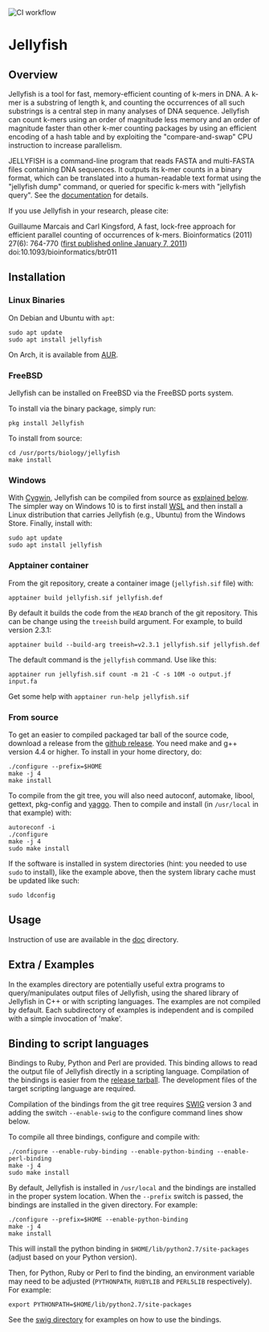 ![CI workflow](https://github.com/gmarcais/Jellyfish/actions/workflows/c-cpp.yml/badge.svg)

# Jellyfish

## Overview


Jellyfish is a tool for fast, memory-efficient counting of k-mers in DNA. A k-mer is a substring of length k, and counting the occurrences of all such substrings is a central step in many analyses of DNA sequence. Jellyfish can count k-mers using an order of magnitude less memory and an order of magnitude faster than other k-mer counting packages by using an efficient encoding of a hash table and by exploiting the "compare-and-swap" CPU instruction to increase parallelism.

JELLYFISH is a command-line program that reads FASTA and multi-FASTA files containing DNA sequences. It outputs its k-mer counts in a binary format, which can be translated into a human-readable text format using the "jellyfish dump" command, or queried for specific k-mers with "jellyfish query". See the [documentation](doc/Readme.md) for details.

If you use Jellyfish in your research, please cite:

  Guillaume Marcais and Carl Kingsford, A fast, lock-free approach for efficient parallel counting of occurrences of k-mers. Bioinformatics (2011) 27(6): 764-770 ([first published online January 7, 2011](http://bioinformatics.oxfordjournals.org/cgi/content/abstract/27/6/764 "Paper on Oxford Bioinformatics website")) doi:10.1093/bioinformatics/btr011

## Installation

### Linux Binaries

On Debian and Ubuntu with `apt`:
```Shell
sudo apt update
sudo apt install jellyfish
```

On Arch, it is available from [AUR](https://aur.archlinux.org/packages/jellyfish/).

### FreeBSD

Jellyfish can be installed on FreeBSD via the FreeBSD ports system.

To install via the binary package, simply run:
```Shell
pkg install Jellyfish
```

To install from source:
```Shell
cd /usr/ports/biology/jellyfish
make install
```

### Windows

With [Cygwin](https://www.cygwin.com/), Jellyfish can be compiled from source as [explained below](#from-source).
The simpler way on Windows 10 is to first install [WSL](https://docs.microsoft.com/en-us/windows/wsl/install-win10) and then install a Linux distribution that carries Jellyfish (e.g., Ubuntu) from the Windows Store.
Finally, install with:
```Shell
sudo apt update
sudo apt install jellyfish
```

### Apptainer container

From the git repository, create a container image (`jellyfish.sif` file) with:

``` Shell
apptainer build jellyfish.sif jellyfish.def
```

By default it builds the code from the `HEAD` branch of the git repository.
This can be change using the `treeish` build argument.
For example, to build version 2.3.1:
``` Shell
apptainer build --build-arg treeish=v2.3.1 jellyfish.sif jellyfish.def
```

The default command is the `jellyfish` command.
Use like this:
``` Shell
apptainer run jellyfish.sif count -m 21 -C -s 10M -o output.jf input.fa
```

Get some help with `apptainer run-help jellyfish.sif`

### From source

To get an easier to compiled packaged tar ball of the source code, download a release from the [github release][3]. You need make and g++ version 4.4 or higher. To install in your home directory, do:
```Shell
./configure --prefix=$HOME
make -j 4
make install
```

To compile from the git tree, you will also need autoconf, automake, libool, gettext, pkg-config and [yaggo](https://github.com/gmarcais/yaggo/releases "Yaggo release on github"). Then to compile and install (in `/usr/local` in that example) with:
```Shell
autoreconf -i
./configure
make -j 4
sudo make install
```

If the software is installed in system directories (hint: you needed to use `sudo` to install), like the example above, then the system library cache must be updated like such:
```Shell
sudo ldconfig
```

Usage
-----

Instruction of use are available in the [doc](https://github.com/gmarcais/Jellyfish/tree/master/doc) directory.

Extra / Examples
----------------

In the examples directory are potentially useful extra programs to query/manipulates output files of Jellyfish, using the shared library of Jellyfish in C++ or with scripting languages. The examples are not compiled by default. Each subdirectory of examples is independent and is compiled with a simple invocation of 'make'.


Binding to script languages
---------------------------

Bindings to Ruby, Python and Perl are provided. This binding allows to read the output file of Jellyfish directly in a scripting language. Compilation of the bindings is easier from the [release tarball][3]. The development files of the target scripting language are required.

Compilation of the bindings from the git tree requires [SWIG][2] version 3 and adding the switch `--enable-swig` to the configure command lines show below.

To compile all three bindings, configure and compile with:

```Shell
./configure --enable-ruby-binding --enable-python-binding --enable-perl-binding
make -j 4
sudo make install
```

By default, Jellyfish is installed in `/usr/local` and the bindings are installed in the proper system location. When the `--prefix` switch is passed, the bindings are installed in the given directory. For example:

```Shell
./configure --prefix=$HOME --enable-python-binding
make -j 4
make install
```

This will install the python binding in `$HOME/lib/python2.7/site-packages` (adjust based on your Python version).

Then, for Python, Ruby or Perl to find the binding, an environment variable may need to be adjusted (`PYTHONPATH`, `RUBYLIB` and `PERL5LIB` respectively). For example:

```Shell
export PYTHONPATH=$HOME/lib/python2.7/site-packages
```

See the [swig directory](../../tree/master/swig) for examples on how to use the bindings.

[1]: http://www.genome.umd.edu/jellyfish.html "Genome group at University of Maryland"
[2]: http://www.swig.org/
[3]: https://github.com/gmarcais/Jellyfish/releases "Jellyfish release"
